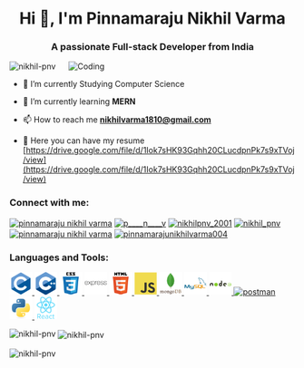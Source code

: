 <h1 align="center">Hi 👋, I'm Pinnamaraju Nikhil Varma</h1>
<h3 align="center">A passionate Full-stack Developer from India</h3>
<img align="right" alt="Coding" width="400" src="https://www.iihglobal.com/wp-content/uploads/2019/02/dcsad.gif">

<p align="left"> <img src="https://komarev.com/ghpvc/?username=nikhil-pnv&label=Profile%20views&color=0e75b6&style=flat" alt="nikhil-pnv" /> </p>

- 🔭 I’m currently Studying Computer Science 

- 🌱 I’m currently learning **MERN**

- 📫 How to reach me **nikhilvarma1810@gmail.com**

- 📄 Here you can have my resume [https://drive.google.com/file/d/1Iok7sHK93Gqhh20CLucdpnPk7s9xTVoj/view](https://drive.google.com/file/d/1Iok7sHK93Gqhh20CLucdpnPk7s9xTVoj/view)

<h3 align="left">Connect with me:</h3>
<p align="left">
<a href="https://fb.com/pinnamaraju nikhil varma" target="blank"><img align="center" src="https://raw.githubusercontent.com/rahuldkjain/github-profile-readme-generator/master/src/images/icons/Social/facebook.svg" alt="pinnamaraju nikhil varma" height="30" width="40" /></a>
<a href="https://instagram.com/p____n____v" target="blank"><img align="center" src="https://raw.githubusercontent.com/rahuldkjain/github-profile-readme-generator/master/src/images/icons/Social/instagram.svg" alt="p____n____v" height="30" width="40" /></a>
<a href="https://www.codechef.com/users/nikhilpnv_2001" target="blank"><img align="center" src="https://cdn.jsdelivr.net/npm/simple-icons@3.1.0/icons/codechef.svg" alt="nikhilpnv_2001" height="30" width="40" /></a>
<a href="https://www.hackerrank.com/nikhil_pnv" target="blank"><img align="center" src="https://raw.githubusercontent.com/rahuldkjain/github-profile-readme-generator/master/src/images/icons/Social/hackerrank.svg" alt="nikhil_pnv" height="30" width="40" /></a>
<a href="https://www.hackerearth.com/pinnamaraju nikhil varma" target="blank"><img align="center" src="https://raw.githubusercontent.com/rahuldkjain/github-profile-readme-generator/master/src/images/icons/Social/hackerearth.svg" alt="pinnamaraju nikhil varma" height="30" width="40" /></a>
<a href="https://auth.geeksforgeeks.org/user/pinnamarajunikhilvarma004" target="blank"><img align="center" src="https://raw.githubusercontent.com/rahuldkjain/github-profile-readme-generator/master/src/images/icons/Social/geeks-for-geeks.svg" alt="pinnamarajunikhilvarma004" height="30" width="40" /></a>
</p>

<h3 align="left">Languages and Tools:</h3>
<p align="left"> <a href="https://www.cprogramming.com/" target="_blank" rel="noreferrer"> <img src="https://raw.githubusercontent.com/devicons/devicon/master/icons/c/c-original.svg" alt="c" width="40" height="40"/> </a> <a href="https://www.w3schools.com/cpp/" target="_blank" rel="noreferrer"> <img src="https://raw.githubusercontent.com/devicons/devicon/master/icons/cplusplus/cplusplus-original.svg" alt="cplusplus" width="40" height="40"/> </a> <a href="https://www.w3schools.com/css/" target="_blank" rel="noreferrer"> <img src="https://raw.githubusercontent.com/devicons/devicon/master/icons/css3/css3-original-wordmark.svg" alt="css3" width="40" height="40"/> </a> <a href="https://expressjs.com" target="_blank" rel="noreferrer"> <img src="https://raw.githubusercontent.com/devicons/devicon/master/icons/express/express-original-wordmark.svg" alt="express" width="40" height="40"/> </a> <a href="https://www.w3.org/html/" target="_blank" rel="noreferrer"> <img src="https://raw.githubusercontent.com/devicons/devicon/master/icons/html5/html5-original-wordmark.svg" alt="html5" width="40" height="40"/> </a> <a href="https://developer.mozilla.org/en-US/docs/Web/JavaScript" target="_blank" rel="noreferrer"> <img src="https://raw.githubusercontent.com/devicons/devicon/master/icons/javascript/javascript-original.svg" alt="javascript" width="40" height="40"/> </a> <a href="https://www.mongodb.com/" target="_blank" rel="noreferrer"> <img src="https://raw.githubusercontent.com/devicons/devicon/master/icons/mongodb/mongodb-original-wordmark.svg" alt="mongodb" width="40" height="40"/> </a> <a href="https://www.mysql.com/" target="_blank" rel="noreferrer"> <img src="https://raw.githubusercontent.com/devicons/devicon/master/icons/mysql/mysql-original-wordmark.svg" alt="mysql" width="40" height="40"/> </a> <a href="https://nodejs.org" target="_blank" rel="noreferrer"> <img src="https://raw.githubusercontent.com/devicons/devicon/master/icons/nodejs/nodejs-original-wordmark.svg" alt="nodejs" width="40" height="40"/> </a> <a href="https://postman.com" target="_blank" rel="noreferrer"> <img src="https://www.vectorlogo.zone/logos/getpostman/getpostman-icon.svg" alt="postman" width="40" height="40"/> </a> <a href="https://www.python.org" target="_blank" rel="noreferrer"> <img src="https://raw.githubusercontent.com/devicons/devicon/master/icons/python/python-original.svg" alt="python" width="40" height="40"/> </a> <a href="https://reactjs.org/" target="_blank" rel="noreferrer"> <img src="https://raw.githubusercontent.com/devicons/devicon/master/icons/react/react-original-wordmark.svg" alt="react" width="40" height="40"/> </a> </p>

<p><img align="left" src="https://github-readme-stats.vercel.app/api/top-langs?username=nikhil-pnv&show_icons=true&locale=en&layout=compact" alt="nikhil-pnv" /></p>

<p>&nbsp;<img align="center" src="https://github-readme-stats.vercel.app/api?username=nikhil-pnv&show_icons=true&locale=en" alt="nikhil-pnv" /></p>

<p><img align="center" src="https://github-readme-streak-stats.herokuapp.com/?user=nikhil-pnv&" alt="nikhil-pnv" /></p>
